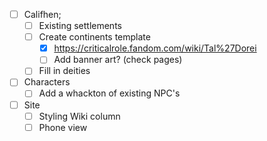 - [ ] Califhen;
	- [ ] Existing settlements
	- [ ] Create continents template
		- [x] https://criticalrole.fandom.com/wiki/Tal%27Dorei
		- [ ] Add banner art? (check pages)
	- [ ] Fill in deities
- [ ] Characters
	- [ ] Add a whackton of existing NPC's
- [ ] Site
	- [ ] Styling Wiki column
	- [ ] Phone view